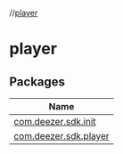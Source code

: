 //[player](index.md)

# player

## Packages

| Name |
|---|
| [com.deezer.sdk.init](player/com.deezer.sdk.init/index.md) |
| [com.deezer.sdk.player](player/com.deezer.sdk.player/index.md) |
